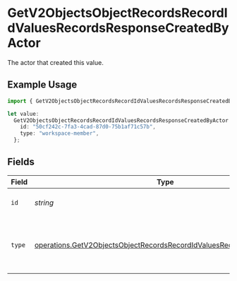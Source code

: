 # GetV2ObjectsObjectRecordsRecordIdValuesRecordsResponseCreatedByActor

The actor that created this value.

## Example Usage

```typescript
import { GetV2ObjectsObjectRecordsRecordIdValuesRecordsResponseCreatedByActor } from "attio-js/models/operations";

let value:
  GetV2ObjectsObjectRecordsRecordIdValuesRecordsResponseCreatedByActor = {
    id: "50cf242c-7fa3-4cad-87d0-75b1af71c57b",
    type: "workspace-member",
  };
```

## Fields

| Field                                                                                                                                                          | Type                                                                                                                                                           | Required                                                                                                                                                       | Description                                                                                                                                                    |
| -------------------------------------------------------------------------------------------------------------------------------------------------------------- | -------------------------------------------------------------------------------------------------------------------------------------------------------------- | -------------------------------------------------------------------------------------------------------------------------------------------------------------- | -------------------------------------------------------------------------------------------------------------------------------------------------------------- |
| `id`                                                                                                                                                           | *string*                                                                                                                                                       | :heavy_minus_sign:                                                                                                                                             | An ID to identify the actor.                                                                                                                                   |
| `type`                                                                                                                                                         | [operations.GetV2ObjectsObjectRecordsRecordIdValuesRecordsResponseType](../../models/operations/getv2objectsobjectrecordsrecordidvaluesrecordsresponsetype.md) | :heavy_minus_sign:                                                                                                                                             | The type of actor. [Read more information on actor types here](/docs/actors).                                                                                  |